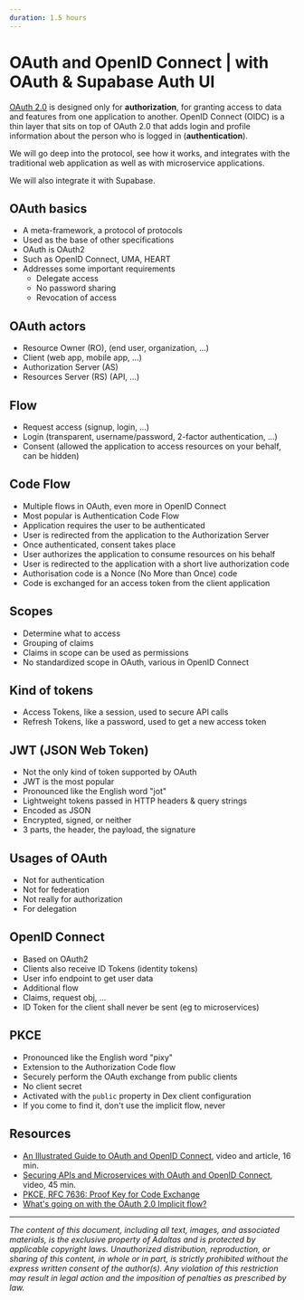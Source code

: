 ```yaml
---
duration: 1.5 hours
---
```


# OAuth and OpenID Connect | with OAuth & Supabase Auth UI

[OAuth 2.0](https://oauth.net/2/) is designed only for **authorization**, for granting access to data and features from one application to another. OpenID Connect (OIDC) is a thin layer that sits on top of OAuth 2.0 that adds login and profile information about the person who is logged in (**authentication**).

We will go deep into the protocol, see how it works, and integrates with the traditional web application as well as with microservice applications.

We will also integrate it with Supabase.

## OAuth basics

* A meta-framework, a protocol of protocols
* Used as the base of other specifications
* OAuth is OAuth2
* Such as OpenID Connect, UMA, HEART
* Addresses some important requirements
  * Delegate access
  * No password sharing
  * Revocation of access

## OAuth actors

* Resource Owner (RO), (end user, organization, ...)
* Client (web app, mobile app, ...)
* Authorization Server (AS)
* Resources Server (RS) (API, ...)

## Flow

* Request access (signup, login, ...)
* Login (transparent, username/password, 2-factor authentication, ...)
* Consent (allowed the application to access resources on your behalf, can be hidden)

## Code Flow

* Multiple flows in OAuth, even more in OpenID Connect
* Most popular is Authentication Code Flow
* Application requires the user to be authenticated
* User is redirected from the application to the Authorization Server
* Once authenticated, consent takes place
* User authorizes the application to consume resources on his behalf
* User is redirected to the application with a short live authorization code
* Authorisation code is a Nonce (No More than Once) code
* Code is exchanged for an access token from the client application

## Scopes

* Determine what to access
* Grouping of claims
* Claims in scope can be used as permissions
* No standardized scope in OAuth, various in OpenID Connect

## Kind of tokens

* Access Tokens, like a session, used to secure API calls
* Refresh Tokens, like a password, used to get a new access token

## JWT (JSON Web Token)

* Not the only kind of token supported by OAuth
* JWT is the most popular
* Pronounced like the English word "jot"
* Lightweight tokens passed in HTTP headers & query strings
* Encoded as JSON
* Encrypted, signed, or neither
* 3 parts, the header, the payload, the signature

## Usages of OAuth

* Not for authentication
* Not for federation
* Not really for authorization
* For delegation

## OpenID Connect

* Based on OAuth2
* Clients also receive ID Tokens (identity tokens)
* User info endpoint to get user data
* Additional flow
* Claims, request obj, ...
* ID Token for the client shall never be sent (eg to microservices)

## PKCE

* Pronounced like the English word "pixy"
* Extension to the Authorization Code flow
* Securely perform the OAuth exchange from public clients
* No client secret
* Activated with the `public` property in Dex client configuration
* If you come to find it, don't use the implicit flow, never

## Resources

* [An Illustrated Guide to OAuth and OpenID Connect](https://developer.okta.com/blog/2019/10/21/illustrated-guide-to-oauth-and-oidc), video and article, 16 min.
* [Securing APIs and Microservices with OAuth and OpenID Connect](https://curity.io/resources/videos/securing-apis-and-microservices-with-oauth-and-openid-connect/), video, 45 min.
* [PKCE, RFC 7636: Proof Key for Code Exchange](https://oauth.net/2/pkce/)
* [What's going on with the OAuth 2.0 Implicit flow?](https://www.youtube.com/watch?v=CHzERullHe8)

---

*The content of this document, including all text, images, and associated materials, is the exclusive property of Adaltas and is protected by applicable copyright laws. Unauthorized distribution, reproduction, or sharing of this content, in whole or in part, is strictly prohibited without the express written consent of the author(s). Any violation of this restriction may result in legal action and the imposition of penalties as prescribed by law.*
